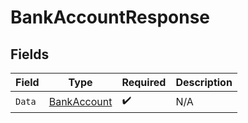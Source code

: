 # BankAccountResponse


## Fields

| Field                                                 | Type                                                  | Required                                              | Description                                           |
| ----------------------------------------------------- | ----------------------------------------------------- | ----------------------------------------------------- | ----------------------------------------------------- |
| `Data`                                                | [BankAccount](../../Models/Components/BankAccount.md) | :heavy_check_mark:                                    | N/A                                                   |